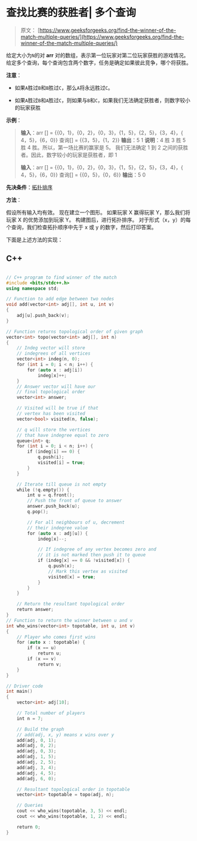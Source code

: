 # 查找比赛的获胜者| 多个查询

> 原文： [https://www.geeksforgeeks.org/find-the-winner-of-the-match-multiple-queries/](https://www.geeksforgeeks.org/find-the-winner-of-the-match-multiple-queries/)

给定大小为`N`的对 **arr** 对的数组，表示第一位玩家对第二位玩家获胜的游戏情况。 给定多个查询，每个查询包含两个数字，任务是确定如果彼此竞争，哪个将获胜。

**注意**：

*   如果`A`胜过`B`和`B`胜过`C`，那么`A`将永远胜过`C`。

*   如果`A`胜过`B`和`A`胜过`C`，则如果与`B`和`C`，如果我们无法确定获胜者，则数字较小的玩家获胜

**示例**：

> **输入**：arr [] = {{0，1}，{0，2}，{0，3}，{1，5}，{2，5}，{3，4}，{ 4，5}，{6，0}}
> 查询[] = {{3，5}，{1，2}}
> **输出**：5
> 1
> **说明**：4 胜 3 胜 5 胜 4 胜。所以，第一场比赛的赢家是 5。
> 我们无法确定 1 到 2 之间的获胜者。因此，数字较小的玩家是获胜者，即 1
> 
> **输入**：arr [] = {{0，1}，{0，2}，{0，3}，{1，5}，{2，5}，{3，4}，{ 4，5}，{6，0}}
> 查询[] = {{0，5}，{0，6}}
> **输出**：5
> 0

**先决条件**：[拓扑排序](https://www.geeksforgeeks.org/topological-sorting/)

**方法**：

假设所有输入均有效。 现在建立一个图形。 如果玩家 X 赢得玩家 Y，那么我们将玩家 X 的优势添加到玩家 Y。 构建图后，进行拓扑排序。 对于形式（x，y）的每个查询，我们检查拓扑顺序中先于 x 或 y 的数字，然后打印答案。

下面是上述方法的实现：

## C++

```cpp

// C++ program to find winner of the match 
#include <bits/stdc++.h> 
using namespace std; 

// Function to add edge between two nodes 
void add(vector<int> adj[], int u, int v) 
{ 
    adj[u].push_back(v); 
} 

// Function returns topological order of given graph 
vector<int> topo(vector<int> adj[], int n) 
{ 
    // Indeg vector will store 
    // indegrees of all vertices 
    vector<int> indeg(n, 0); 
    for (int i = 0; i < n; i++) { 
        for (auto x : adj[i]) 
            indeg[x]++; 
    } 
    // Answer vector will have our 
    // final topological order 
    vector<int> answer; 

    // Visited will be true if that 
    // vertex has been visited 
    vector<bool> visited(n, false); 

    // q will store the vertices 
    // that have indegree equal to zero 
    queue<int> q; 
    for (int i = 0; i < n; i++) { 
        if (indeg[i] == 0) { 
            q.push(i); 
            visited[i] = true; 
        } 
    } 

    // Iterate till queue is not empty 
    while (!q.empty()) { 
        int u = q.front(); 
        // Push the front of queue to answer 
        answer.push_back(u); 
        q.pop(); 

        // For all neighbours of u, decrement 
        // their indegree value 
        for (auto x : adj[u]) { 
            indeg[x]--; 

            // If indegree of any vertex becomes zero and 
            // it is not marked then push it to queue 
            if (indeg[x] == 0 && !visited[x]) { 
                q.push(x); 
                // Mark this vertex as visited 
                visited[x] = true; 
            } 
        } 
    } 

    // Return the resultant topological order 
    return answer; 
} 
// Function to return the winner between u and v 
int who_wins(vector<int> topotable, int u, int v) 
{ 
    // Player who comes first wins 
    for (auto x : topotable) { 
        if (x == u) 
            return u; 
        if (x == v) 
            return v; 
    } 
} 

// Driver code 
int main() 
{ 
    vector<int> adj[10]; 

    // Total number of players 
    int n = 7; 

    // Build the graph 
    // add(adj, x, y) means x wins over y 
    add(adj, 0, 1); 
    add(adj, 0, 2); 
    add(adj, 0, 3); 
    add(adj, 1, 5); 
    add(adj, 2, 5); 
    add(adj, 3, 4); 
    add(adj, 4, 5); 
    add(adj, 6, 0); 

    // Resultant topological order in topotable 
    vector<int> topotable = topo(adj, n); 

    // Queries 
    cout << who_wins(topotable, 3, 5) << endl; 
    cout << who_wins(topotable, 1, 2) << endl; 

    return 0; 
} 

```